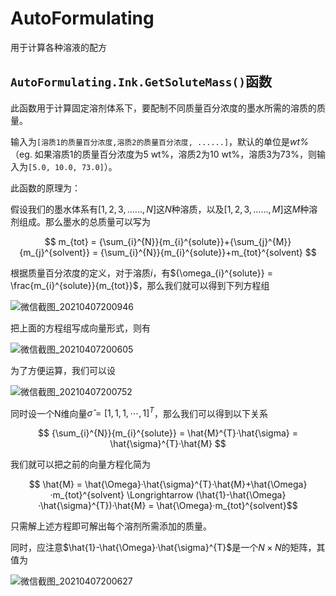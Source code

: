 # AutoFormulating
用于计算各种溶液的配方

## `AutoFormulating.Ink.GetSoluteMass()`函数
此函数用于计算固定溶剂体系下，要配制不同质量百分浓度的墨水所需的溶质的质量。

输入为`[溶质1的质量百分浓度,溶质2的质量百分浓度, ......]`，默认的单位是*wt%* （eg. 如果溶质1的质量百分浓度为5 wt%，溶质2为10 wt%，溶质3为73%，则输入为`[5.0, 10.0, 73.0]`）。

此函数的原理为：

假设我们的墨水体系有$[1,2,3,......,N]$这$N$种溶质，以及$[1,2,3,......,M]$这$M$种溶剂组成。那么墨水的总质量可以写为

$$ m_{tot} = {\sum_{i}^{N}}{m_{i}^{solute}}+{\sum_{j}^{M}}{m_{j}^{solvent}} = {\sum_{i}^{N}}{m_{i}^{solute}}+m_{tot}^{solvent} $$

根据质量百分浓度的定义，对于溶质$i$，有${\omega_{i}^{solute}} = \frac{m_{i}^{solute}}{m_{tot}}$，那么我们就可以得到下列方程组

![微信截图_20210407200946](https://user-images.githubusercontent.com/53797732/113864241-3f453980-97dd-11eb-9227-ba17abd54427.png)

把上面的方程组写成向量形式，则有

![微信截图_20210407200605](https://user-images.githubusercontent.com/53797732/113863875-c80fa580-97dc-11eb-9051-0c150a56a6d5.png)

为了方便运算，我们可以设

![微信截图_20210407200752](https://user-images.githubusercontent.com/53797732/113864017-f8574400-97dc-11eb-994a-1f99a0bb232b.png)

同时设一个N维向量$\hat{\sigma} = [1, 1, 1, \cdots, 1]^{T}$，那么我们可以得到以下关系

$$ {\sum_{i}^{N}}{m_{i}^{solute}} = \hat{M}^{T}·\hat{\sigma} = \hat{\sigma}^{T}·\hat{M} $$

我们就可以把之前的向量方程化简为

$$ \hat{M} = \hat{\Omega}·\hat{\sigma}^{T}·\hat{M}+\hat{\Omega}·m_{tot}^{solvent} \Longrightarrow (\hat{1}-\hat{\Omega}·\hat{\sigma}^{T})·\hat{M} = \hat{\Omega}·m_{tot}^{solvent}$$

只需解上述方程即可解出每个溶剂所需添加的质量。

同时，应注意$\hat{1}-\hat{\Omega}·\hat{\sigma}^{T}$是一个$N\times{N}$的矩阵，其值为

![微信截图_20210407200627](https://user-images.githubusercontent.com/53797732/113864046-03aa6f80-97dd-11eb-8625-14bf01172fa9.png)
